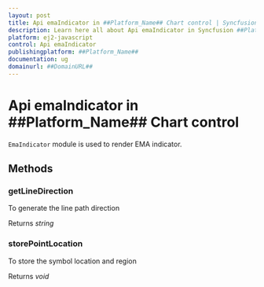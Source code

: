 ```yaml
---
layout: post
title: Api emaIndicator in ##Platform_Name## Chart control | Syncfusion
description: Learn here all about Api emaIndicator in Syncfusion ##Platform_Name## Chart control of Syncfusion Essential JS 2 and more.
platform: ej2-javascript
control: Api emaIndicator 
publishingplatform: ##Platform_Name##
documentation: ug
domainurl: ##DomainURL##
---
```


# Api emaIndicator in ##Platform_Name## Chart control

`EmaIndicator` module is used to render EMA indicator.

## Methods

### getLineDirection

To generate the line path direction

Returns *string*

### storePointLocation

To store the symbol location and region

Returns *void*
